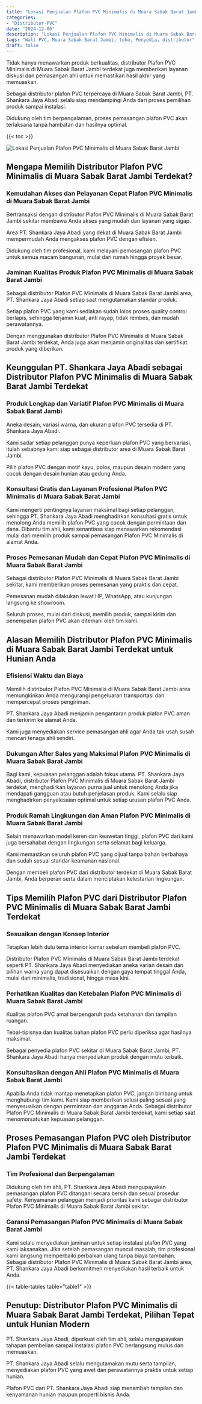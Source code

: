 ```yaml
---
title: "Lokasi Penjualan Plafon PVC Minimalis di Muara Sabak Barat Jambi"
categories: 
- "Distributor-PVC"
date: "2024-12-06"
description: "Lokasi Penjualan Plafon PVC Minimalis di Muara Sabak Barat Jambi untuk hunian, kantor, serta ritel. Panel unggulan, pilihan motif, pilihan warna modern, dengan servis penempatan ditangani oleh tim profesional serta jaminan resmi!|Layanan distribusi Plafon PVC Minimalis di Muara Sabak Barat Jambi untuk kebutuhan rumah, kantor, atau gerai, beserta panel unggulan dan pemasangan oleh teknisi berpengalaman serta jaminan resmi.|Solusi Plafon PVC Minimalis di Muara Sabak Barat Jambi yang andal bagi hunian, office, serta gerai, bersama produk terbaik dan instalasi oleh tenaga ahli profesional dan kepastian resmi.|Penyediaan Plafon PVC Minimalis di Muara Sabak Barat Jambi bagi hunian, office, serta gerai, beserta produk berkualitas dan instalasi ditangani oleh teknisi profesional, lengkap dengan kepastian resmi.}"
tags: "Wall PVC, Muara Sabak Barat Jambi, toko, Penyedia, distributor"
draft: false
---
```


Tidak hanya menawarkan produk berkualitas, distributor Plafon PVC Minimalis di Muara Sabak Barat Jambi terdekat juga memberikan layanan diskusi dan pemasangan ahli untuk memastikan hasil akhir yang memuaskan.

Sebagai distributor plafon PVC terpercaya di Muara Sabak Barat Jambi, PT. Shankara Jaya Abadi selalu siap mendampingi Anda dari proses pemilihan produk sampai instalasi.

Didukung oleh tim berpengalaman, proses pemasangan plafon PVC akan terlaksana tanpa hambatan dan hasilnya optimal.

{{< toc >}}

![Lokasi Penjualan Plafon PVC Minimalis di Muara Sabak Barat Jambi](/images/Distributor-PVC/Lokasi-Penjualan-Plafon-PVC-Minimalis-di-Muara-Sabak-Barat-Jambi.png)


## Mengapa Memilih Distributor Plafon PVC Minimalis di Muara Sabak Barat Jambi Terdekat?

### Kemudahan Akses dan Pelayanan Cepat Plafon PVC Minimalis di Muara Sabak Barat Jambi

Bertransaksi dengan distributor Plafon PVC Minimalis di Muara Sabak Barat Jambi sekitar membawa Anda akses yang mudah dan layanan yang sigap.

Area PT. Shankara Jaya Abadi yang dekat di Muara Sabak Barat Jambi mempermudah Anda mengakses plafon PVC dengan efisien.

Didukung oleh tim profesional, kami melayani pemasangan plafon PVC untuk semua macam bangunan, mulai dari rumah hingga proyek besar.

### Jaminan Kualitas Produk Plafon PVC Minimalis di Muara Sabak Barat Jambi

Sebagai distributor Plafon PVC Minimalis di Muara Sabak Barat Jambi area, PT. Shankara Jaya Abadi setiap saat mengutamakan standar produk.

Setiap plafon PVC yang kami sediakan sudah lolos proses quality control berlapis, sehingga terjamin kuat, anti rayap, tidak rembes, dan mudah perawatannya.

Dengan menggunakan distributor Plafon PVC Minimalis di Muara Sabak Barat Jambi terdekat, Anda juga akan menjamin originalitas dan sertifikat produk yang diberikan.

## Keunggulan PT. Shankara Jaya Abadi sebagai Distributor Plafon PVC Minimalis di Muara Sabak Barat Jambi Terdekat

### Produk Lengkap dan Variatif Plafon PVC Minimalis di Muara Sabak Barat Jambi

Aneka desain, variasi warna, dan ukuran plafon PVC tersedia di PT. Shankara Jaya Abadi.

Kami sadar setiap pelanggan punya keperluan plafon PVC yang bervariasi, itulah sebabnya kami siap sebagai distributor area di Muara Sabak Barat Jambi.

Pilih plafon PVC dengan motif kayu, polos, maupun desain modern yang cocok dengan desain hunian atau gedung Anda.

### Konsultasi Gratis dan Layanan Profesional Plafon PVC Minimalis di Muara Sabak Barat Jambi

Kami mengerti pentingnya layanan maksimal bagi setiap pelanggan, sehingga PT. Shankara Jaya Abadi menghadirkan konsultasi gratis untuk menolong Anda memilih plafon PVC yang cocok dengan permintaan dan dana. Dibantu tim ahli, kami senantiasa siap menawarkan rekomendasi mulai dari memilih produk sampai pemasangan Plafon PVC Minimalis di alamat Anda.

### Proses Pemesanan Mudah dan Cepat Plafon PVC Minimalis di Muara Sabak Barat Jambi

Sebagai distributor Plafon PVC Minimalis di Muara Sabak Barat Jambi sekitar, kami memberikan proses pemesanan yang praktis dan cepat.

Pemesanan mudah dilakukan lewat HP, WhatsApp, atau kunjungan langsung ke showroom.

Seluruh proses, mulai dari diskusi, memilih produk, sampai kirim dan penempatan plafon PVC akan ditemani oleh tim kami.

## Alasan Memilih Distributor Plafon PVC Minimalis di Muara Sabak Barat Jambi Terdekat untuk Hunian Anda

### Efisiensi Waktu dan Biaya

Memilih distributor Plafon PVC Minimalis di Muara Sabak Barat Jambi area memungkinkan Anda mengurangi pengeluaran transportasi dan mempercepat proses pengiriman.

PT. Shankara Jaya Abadi menjamin pengantaran produk plafon PVC aman dan terkirim ke alamat Anda.

Kami juga menyediakan service pemasangan ahli agar Anda tak usah susah mencari tenaga ahli sendiri.

### Dukungan After Sales yang Maksimal Plafon PVC Minimalis di Muara Sabak Barat Jambi

Bagi kami, kepuasan pelanggan adalah fokus utama. PT. Shankara Jaya Abadi, distributor Plafon PVC Minimalis di Muara Sabak Barat Jambi terdekat, menghadirkan layanan purna jual untuk menolong Anda jika mendapati gangguan atau butuh penjelasan produk. Kami selalu siap menghadirkan penyelesaian optimal untuk setiap urusan plafon PVC Anda.

### Produk Ramah Lingkungan dan Aman Plafon PVC Minimalis di Muara Sabak Barat Jambi

Selain menawarkan model keren dan keawetan tinggi, plafon PVC dari kami juga bersahabat dengan lingkungan serta selamat bagi keluarga.

Kami memastikan seluruh plafon PVC yang dijual tanpa bahan berbahaya dan sudah sesuai standar keamanan nasional.

Dengan membeli plafon PVC dari distributor terdekat di Muara Sabak Barat Jambi, Anda berperan serta dalam menciptakan kelestarian lingkungan.

## Tips Memilih Plafon PVC dari Distributor Plafon PVC Minimalis di Muara Sabak Barat Jambi Terdekat

### Sesuaikan dengan Konsep Interior

Tetapkan lebih dulu tema interior kamar sebelum membeli plafon PVC.

Distributor Plafon PVC Minimalis di Muara Sabak Barat Jambi terdekat seperti PT. Shankara Jaya Abadi menyediakan aneka varian desain dan pilihan warna yang dapat disesuaikan dengan gaya tempat tinggal Anda, mulai dari minimalis, tradisional, hingga masa kini.

### Perhatikan Kualitas dan Ketebalan Plafon PVC Minimalis di Muara Sabak Barat Jambi

Kualitas plafon PVC amat berpengaruh pada ketahanan dan tampilan ruangan.

Tebal-tipisnya dan kualitas bahan plafon PVC perlu diperiksa agar hasilnya maksimal.

Sebagai penyedia plafon PVC sekitar di Muara Sabak Barat Jambi, PT. Shankara Jaya Abadi hanya menyediakan produk dengan mutu terbaik.

### Konsultasikan dengan Ahli Plafon PVC Minimalis di Muara Sabak Barat Jambi

Apabila Anda tidak mantap menetapkan plafon PVC, jangan bimbang untuk menghubungi tim kami. Kami siap memberikan solusi paling sesuai yang menyesuaikan dengan permintaan dan anggaran Anda. Sebagai distributor Plafon PVC Minimalis di Muara Sabak Barat Jambi terdekat, kami setiap saat menomorsatukan kepuasan pelanggan.

## Proses Pemasangan Plafon PVC oleh Distributor Plafon PVC Minimalis di Muara Sabak Barat Jambi Terdekat

### Tim Profesional dan Berpengalaman

Didukung oleh tim ahli, PT. Shankara Jaya Abadi mengupayakan pemasangan plafon PVC ditangani secara bersih dan sesuai prosedur safety. Kenyamanan pelanggan menjadi prioritas kami sebagai distributor Plafon PVC Minimalis di Muara Sabak Barat Jambi sekitar.

### Garansi Pemasangan Plafon PVC Minimalis di Muara Sabak Barat Jambi

Kami selalu menyediakan jaminan untuk setiap instalasi plafon PVC yang kami laksanakan. Jika setelah pemasangan muncul masalah, tim profesional kami langsung memperbaiki perbaikan ulang tanpa biaya tambahan. Sebagai distributor Plafon PVC Minimalis di Muara Sabak Barat Jambi area, PT. Shankara Jaya Abadi berkomitmen menyediakan hasil terbaik untuk Anda.

{{< table-tables table="table1" >}}

## Penutup: Distributor Plafon PVC Minimalis di Muara Sabak Barat Jambi Terdekat, Pilihan Tepat untuk Hunian Modern

PT. Shankara Jaya Abadi, diperkuat oleh tim ahli, selalu mengupayakan tahapan pembelian sampai instalasi plafon PVC berlangsung mulus dan memuaskan.

PT. Shankara Jaya Abadi selalu mengutamakan mutu serta tampilan, menyediakan plafon PVC yang awet dan perawatannya praktis untuk setiap hunian.

Plafon PVC dari PT. Shankara Jaya Abadi siap menambah tampilan dan kenyamanan hunian maupun properti bisnis Anda.